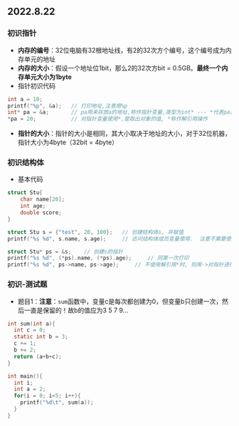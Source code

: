 ## 2022.8.22
### 初识指针
- **内存的编号**：32位电脑有32根地址线，有2的32次方个编号，这个编号成为内存单元的地址
- **内存的大小**：假设一个地址位1bit，那么2的32次方bit = 0.5GB。**最终一个内存单元大小为1byte**
- 指针初识代码
```c
int a = 10;
printf("%p", &a);   // 打印地址,注意用%p
int* pa = &a;       // pa用来存放a的地址,称作指针变量,类型为int* --- *代表pa是指针变量, int代表指向的对象的类型是int
*pa = 20;           // 对指针变量使用*,是取出对象的值, *称作解引用操作
```
- **指针的大小**：指针的大小是相同，其大小取决于地址的大小，对于32位机器，指针大小为4byte（32bit = 4byte）

### 初识结构体
- 基本代码
```c
struct Stu{
    char name[20];
    int age;
    double score;
}

struct Stu s = {"test", 20, 100};   // 创建结构体s, 并赋值
printf("%s %d", s.name, s.age);     // 访问结构体成员变量使用.  注意不需要使用&

struct Stu* ps = &s;    // 创建s的指针
printf("%s %d", (*ps).name, (*ps).age);     // 同第一次打印
printf("%s %d", ps->name, ps->age);     // 不使用解引用*时, 则用->对指针进行访问成员变量
```

### 初识-测试题
- 题目1：**注意**：```sum```函数中，变量c是每次都创建为0，但变量b只创建一次，然后一直是保留的！故b的值应为3 5 7 9...
```c
int sum(int a){
  int c = 0;
  static int b = 3;
  c += 1;
  b += 2;
  return (a+b+c);
}

int main(){
  int i;
  int a = 2;
  for(i = 0; i<5; i++){
    printf("%d\t", sum(a));
  }
}
```
